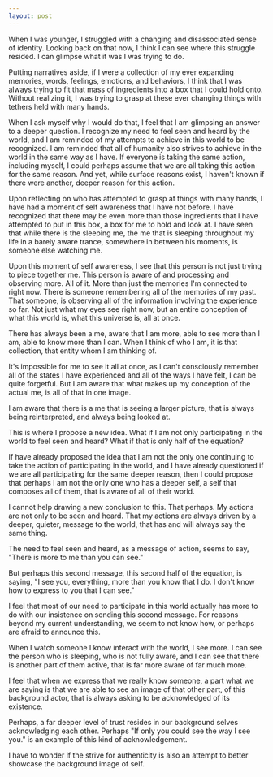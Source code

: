 ```yaml
---
layout: post
---
```


When I was younger, I struggled with a changing and disassociated sense of identity.
Looking back on that now, I think I can see where this struggle resided. I can
glimpse what it was I was trying to do.

Putting narratives aside, if I were a collection of my ever expanding
memories, words, feelings, emotions, and behaviors, I think that I was always
trying to fit that mass of ingredients into a box that I could hold onto.
Without realizing it, I was trying to grasp at these ever changing things with
tethers held with many hands.

When I ask myself why I would do that, I feel that I am glimpsing an answer to a
deeper question. I recognize my need to feel seen and heard by the world, and I
am reminded of my attempts to achieve in this world to be recognized. I am reminded
that all of humanity also strives to achieve in the world in the same way as I have.
If everyone is taking the same action, including myself, I could perhaps assume that
we are all taking this action for the same reason. And yet, while surface reasons exist,
I haven't known if there were another, deeper reason for this action.

Upon reflecting on who has attempted to grasp at things with many hands, I have had
a moment of self awareness that I have not before. I have recognized that there may
be even more than those ingredients that I have attempted to put in this box, a box for me to
hold and look at. I have seen that while there is the sleeping me, the me that is sleeping
throughout my life in a barely aware trance, somewhere in between his moments, is
someone else watching me.

Upon this moment of self awareness, I see that this person
is not just trying to piece together me. This person is aware of and processing and
observing more. All of it. More than just the memories I'm connected to right now.
There is someone remembering all of the memories of my past.
That someone, is observing all of the information involving the experience so far.
Not just what my eyes see right now, but an entire conception of what this world is, what this universe is,
all at once.

There has always been a me, aware that I am more, able to see more than I am, able to know
more than I can. When I think of who I am, it is that collection, that entity whom I am thinking of.

It's impossible for me to see it all at once, as I can't consciously remember all of the states
I have experienced and all of the ways I have felt, I can be quite forgetful. But I am aware
that what makes up my conception of the actual me, is all of that in one image.

I am aware that there is a me that is seeing a larger picture, that is always being reinterpreted,
and always being looked at.

This is where I propose a new idea. What if I am not only participating in the world to feel
seen and heard? What if that is only half of the equation?

If have already proposed the idea
that I am not the only one continuing to take the action of participating in the world,
and I have already questioned if we are all participating for the same deeper reason,
then I could propose that perhaps I am not the only one who has a deeper self, a self that
composes all of them, that is aware of all of their world.

I cannot help drawing a new conclusion to this. That perhaps. My actions are not only to be seen
and heard. That my actions are always driven by a deeper, quieter, message to the world, that
has and will always say the same thing.

The need to feel seen and heard, as a message of action, seems to say, "There is more to me than you can see."

But perhaps this second message, this second half of the equation, is saying,
"I see you, everything, more than you know that I do. I don't know how to express to you that I can see."

I feel that most of our need to participate in this world actually has more to do with our insistence on
sending this second message. For reasons beyond my current understanding, we seem to not know how, or perhaps are afraid to announce this.

When I watch someone I know interact with the world, I see more. I can see the person who is sleeping, who is not
fully aware, and I can see that there is another part of them active, that is far more aware of far much more.

I feel that when we express that we really know someone, a part what we are saying
is that we are able to see an image of that other part, of this background actor, that is always asking to be acknowledged of its
existence.

Perhaps, a far deeper level of trust resides in our background selves acknowledging each other.
Perhaps "If only you could see the way I see you." is an example of this kind of acknowledgement.

I have to wonder if the strive for authenticity is also an attempt to better showcase the background image of self.
